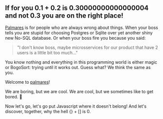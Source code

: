 ## If for you 0.1 + 0.2 is 0.30000000000000004 and not 0.3 you are on the right place!

[Palmares](https://github.com/palmaresHQ/palmares) is for people who are always wrong about things. When your boss tells you are stupid for choosing Postgres or Sqlite over yet another shiny new No-SQL database. Or when your boss fire you because you said: 
> "I don't know boss, maybe microsservices for our product that have 2 users is a little bit too much..."

You know nothing and everything in this programming world is either magic or BogoSort: trying until it works out. Guess what? We think the same as you.

Welcome to [palmares](https://github.com/palmaresHQ/palmares)!

We are boring, but we are cool. We are cool, but we sometimes like to get bored. 🌈

Now let's go, let's go put Javascript where it doesn't belong! And let's discover, together, why the hell {} + [] is 0.
